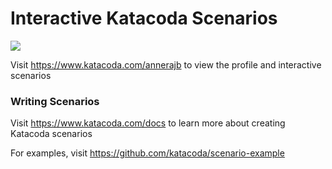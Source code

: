 # Interactive Katacoda Scenarios

[![](http://shields.katacoda.com/katacoda/annerajb/count.svg)](https://www.katacoda.com/annerajb "Get your profile on Katacoda.com")

Visit https://www.katacoda.com/annerajb to view the profile and interactive scenarios

### Writing Scenarios
Visit https://www.katacoda.com/docs to learn more about creating Katacoda scenarios

For examples, visit https://github.com/katacoda/scenario-example
